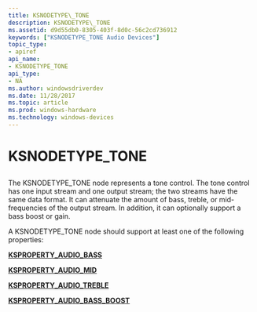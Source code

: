 ```yaml
---
title: KSNODETYPE\_TONE
description: KSNODETYPE\_TONE
ms.assetid: d9d55db0-8305-403f-8d0c-56c2cd736912
keywords: ["KSNODETYPE_TONE Audio Devices"]
topic_type:
- apiref
api_name:
- KSNODETYPE_TONE
api_type:
- NA
ms.author: windowsdriverdev
ms.date: 11/28/2017
ms.topic: article
ms.prod: windows-hardware
ms.technology: windows-devices
---
```


# KSNODETYPE\_TONE


## <span id="ddk_ksnodetype_tone_ks"></span><span id="DDK_KSNODETYPE_TONE_KS"></span>


The KSNODETYPE\_TONE node represents a tone control. The tone control has one input stream and one output stream; the two streams have the same data format. It can attenuate the amount of bass, treble, or mid-frequencies of the output stream. In addition, it can optionally support a bass boost or gain.

A KSNODETYPE\_TONE node should support at least one of the following properties:

[**KSPROPERTY\_AUDIO\_BASS**](ksproperty-audio-bass.md)

[**KSPROPERTY\_AUDIO\_MID**](ksproperty-audio-mid.md)

[**KSPROPERTY\_AUDIO\_TREBLE**](ksproperty-audio-treble.md)

[**KSPROPERTY\_AUDIO\_BASS\_BOOST**](ksproperty-audio-bass-boost.md)

 

 





